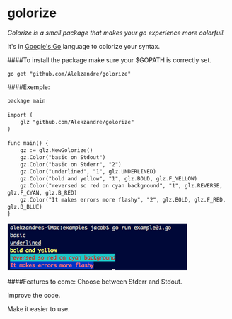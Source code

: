 # golorize
*Golorize is a small package that makes your go experience more colorfull.*

It's in [Google's Go](https://golang.org/) language to colorize your syntax.

####To install the package make sure your $GOPATH is correctly set.
```
go get "github.com/Alekzandre/golorize"
```
####Exemple:
```
package main

import (
	glz "github.com/Alekzandre/golorize"
)

func main() {
	gz := glz.NewGolorize()
	gz.Color("basic on Stdout")
	gz.Color("basic on Stderr", "2")
	gz.Color("underlined", "1", glz.UNDERLINED)
	gz.Color("bold and yellow", "1", glz.BOLD, glz.F_YELLOW)
	gz.Color("reversed so red on cyan background", "1", glz.REVERSE, glz.F_CYAN, glz.B_RED)
	gz.Color("It makes errors more flashy", "2", glz.BOLD, glz.F_RED, glz.B_BLUE)
}

```
![out_example01](/examples/example01.png)

####Features to come:
Choose between Stderr and Stdout.

Improve the code.

Make it easier to use.

